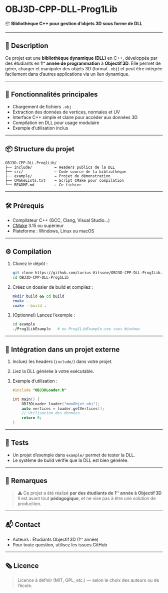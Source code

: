 # OBJ3D‑CPP‑DLL‑Prog1Lib

📦 **Bibliothèque C++ pour gestion d’objets 3D sous forme de DLL**

---

## 📜 Description

Ce projet est une **bibliothèque dynamique (DLL)** en C++, développée par des étudiants en **1ʳʳ année de programmation** à **Objectif 3D**.
Elle permet de gérer, charger et manipuler des objets 3D (format `.obj`) et peut être intégrée facilement dans d’autres applications via un lien dynamique.

---

## 🚀 Fonctionnalités principales

* Chargement de fichiers `.obj`
* Extraction des données de vertices, normales et UV
* Interface C++ simple et claire pour accéder aux données 3D
* Compilation en DLL pour usage modulaire
* Exemple d’utilisation inclus

---

## 📦 Structure du projet

```
OBJ3D-CPP-DLL-Prog1Lib/
├── include/          ← Headers publics de la DLL
├── src/              ← Code source de la bibliothèque
├── example/          ← Projet de démonstration
├── CMakeLists.txt    ← Script CMake pour compilation
└── README.md         ← Ce fichier
```

---

## 🛠️ Prérequis

* Compilateur C++ (GCC, Clang, Visual Studio…)
* [CMake](https://cmake.org) 3.15 ou supérieur
* Plateforme : Windows, Linux ou macOS

---

## ⚙️ Compilation

1. Clonez le dépôt :

   ```bash
   git clone https://github.com/Lurius-Kitsune/OBJ3D-CPP-DLL-Prog1Lib.git
   cd OBJ3D-CPP-DLL-Prog1Lib
   ```

2. Créez un dossier de build et compilez :

   ```bash
   mkdir build && cd build
   cmake ..
   cmake --build .
   ```

3. (Optionnel) Lancez l’exemple :

   ```bash
   cd example
   ./Prog1LibExample   # ou Prog1LibExample.exe sous Windows
   ```

---

## 🧹 Intégration dans un projet externe

1. Incluez les headers (`include/`) dans votre projet.
2. Liez la DLL générée à votre exécutable.
3. Exemple d’utilisation :

   ```cpp
   #include "OBJ3DLoader.h"

   int main() {
       OBJ3DLoader loader("monObjet.obj");
       auto vertices = loader.getVertices();
       // Utilisation des données...
       return 0;
   }
   ```

---

## 🧪 Tests

* Un projet d’exemple dans `example/` permet de tester la DLL.
* Le système de build vérifie que la DLL est bien générée.

---

## 📝 Remarques

> ⚠️ Ce projet a été réalisé **par des étudiants de 1ʳʳ année à Objectif 3D**
> Il est avant tout **pédagogique**, et ne vise pas à être une solution de production.

---

## 📬 Contact

* Auteurs : Étudiants Objectif 3D (1ʳʳ année)
* Pour toute question, utilisez les issues GitHub

---

## 🗞 Licence

> Licence à définir (MIT, GPL, etc.) — selon le choix des auteurs ou de l’école.
